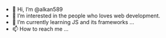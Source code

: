 - 👋 Hi, I’m @alkan589
- 👀 I’m interested in the people who loves web development.
- 🌱 I’m currently learning JS and its frameworks ...
- 📫 How to reach me ...


<!---
alkan589/alkan589 is a ✨ special ✨ repository because its `README.md` (this file) appears on your GitHub profile.
You can click the Preview link to take a look at your changes.
--->
